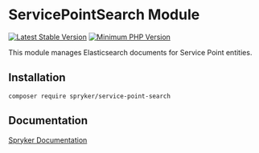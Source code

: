 # ServicePointSearch Module
[![Latest Stable Version](https://poser.pugx.org/spryker/service-point-search/v/stable.svg)](https://packagist.org/packages/spryker/service-point-search)
[![Minimum PHP Version](https://img.shields.io/badge/php-%3E%3D%208.2-8892BF.svg)](https://php.net/)

This module manages Elasticsearch documents for Service Point entities.

## Installation

```
composer require spryker/service-point-search
```

## Documentation

[Spryker Documentation](https://docs.spryker.com)
